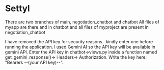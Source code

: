 # Settyl
There are two branches of main, negotiation_chatbot and chatbot
All files of myapp are there and in chatbot and all files of myproject are present in negotiation_chatbot

I have removed the API key for security reasons...kindly enter one before running the application.
I used Gemini AI so the API key will be available in gemini API.
Enter the API key in chatbot->views.py inside a function named get_gemini_response()-> Headers-> Authorization.
Write the key here: "Bearers --(your API key)--".
